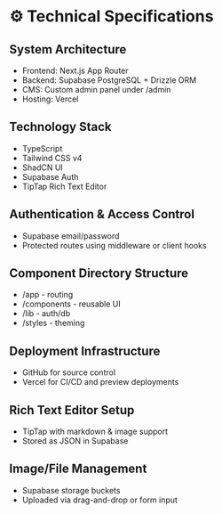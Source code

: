 # ⚙️ Technical Specifications

## System Architecture

- Frontend: Next.js App Router
- Backend: Supabase PostgreSQL + Drizzle ORM
- CMS: Custom admin panel under /admin
- Hosting: Vercel

## Technology Stack

- TypeScript
- Tailwind CSS v4
- ShadCN UI
- Supabase Auth
- TipTap Rich Text Editor

## Authentication & Access Control

- Supabase email/password
- Protected routes using middleware or client hooks

## Component Directory Structure

- /app - routing
- /components - reusable UI
- /lib - auth/db
- /styles - theming

## Deployment Infrastructure

- GitHub for source control
- Vercel for CI/CD and preview deployments

## Rich Text Editor Setup

- TipTap with markdown & image support
- Stored as JSON in Supabase

## Image/File Management

- Supabase storage buckets
- Uploaded via drag-and-drop or form input